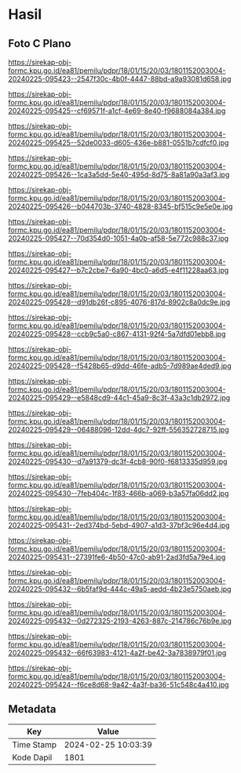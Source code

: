 # Hasil

## Foto C Plano

https://sirekap-obj-formc.kpu.go.id/ea81/pemilu/pdpr/18/01/15/20/03/1801152003004-20240225-095423--2547f30c-4b0f-4447-88bd-a9a93081d658.jpg

https://sirekap-obj-formc.kpu.go.id/ea81/pemilu/pdpr/18/01/15/20/03/1801152003004-20240225-095425--cf69571f-a1cf-4e69-8e40-f9688084a384.jpg

https://sirekap-obj-formc.kpu.go.id/ea81/pemilu/pdpr/18/01/15/20/03/1801152003004-20240225-095425--52de0033-d605-436e-b881-0551b7cdfcf0.jpg

https://sirekap-obj-formc.kpu.go.id/ea81/pemilu/pdpr/18/01/15/20/03/1801152003004-20240225-095426--1ca3a5dd-5e40-495d-8d75-8a81a90a3af3.jpg

https://sirekap-obj-formc.kpu.go.id/ea81/pemilu/pdpr/18/01/15/20/03/1801152003004-20240225-095426--b044703b-3740-4828-8345-bf515c9e5e0e.jpg

https://sirekap-obj-formc.kpu.go.id/ea81/pemilu/pdpr/18/01/15/20/03/1801152003004-20240225-095427--70d354d0-1051-4a0b-af58-5e772c988c37.jpg

https://sirekap-obj-formc.kpu.go.id/ea81/pemilu/pdpr/18/01/15/20/03/1801152003004-20240225-095427--b7c2cbe7-6a90-4bc0-a6d5-e4f11228aa63.jpg

https://sirekap-obj-formc.kpu.go.id/ea81/pemilu/pdpr/18/01/15/20/03/1801152003004-20240225-095428--d91db26f-c895-4076-817d-8902c8a0dc9e.jpg

https://sirekap-obj-formc.kpu.go.id/ea81/pemilu/pdpr/18/01/15/20/03/1801152003004-20240225-095428--ccb9c5a0-c867-4131-92f4-5a7dfd01ebb8.jpg

https://sirekap-obj-formc.kpu.go.id/ea81/pemilu/pdpr/18/01/15/20/03/1801152003004-20240225-095428--f5428b65-d9dd-46fe-adb5-7d989ae4ded9.jpg

https://sirekap-obj-formc.kpu.go.id/ea81/pemilu/pdpr/18/01/15/20/03/1801152003004-20240225-095429--e5848cd9-44c1-45a9-8c3f-43a3c1db2972.jpg

https://sirekap-obj-formc.kpu.go.id/ea81/pemilu/pdpr/18/01/15/20/03/1801152003004-20240225-095429--06488096-12dd-4dc7-92ff-556352728715.jpg

https://sirekap-obj-formc.kpu.go.id/ea81/pemilu/pdpr/18/01/15/20/03/1801152003004-20240225-095430--d7a91379-dc3f-4cb8-90f0-f6813335d959.jpg

https://sirekap-obj-formc.kpu.go.id/ea81/pemilu/pdpr/18/01/15/20/03/1801152003004-20240225-095430--7feb404c-1f83-466b-a069-b3a57fa06dd2.jpg

https://sirekap-obj-formc.kpu.go.id/ea81/pemilu/pdpr/18/01/15/20/03/1801152003004-20240225-095431--2ed374bd-5ebd-4907-a1d3-37bf3c96e4d4.jpg

https://sirekap-obj-formc.kpu.go.id/ea81/pemilu/pdpr/18/01/15/20/03/1801152003004-20240225-095431--27391fe6-4b50-47c0-ab91-2ad3fd5a79e4.jpg

https://sirekap-obj-formc.kpu.go.id/ea81/pemilu/pdpr/18/01/15/20/03/1801152003004-20240225-095432--6b5faf9d-444c-49a5-aedd-4b23e5750aeb.jpg

https://sirekap-obj-formc.kpu.go.id/ea81/pemilu/pdpr/18/01/15/20/03/1801152003004-20240225-095432--0d272325-2193-4263-887c-214786c76b9e.jpg

https://sirekap-obj-formc.kpu.go.id/ea81/pemilu/pdpr/18/01/15/20/03/1801152003004-20240225-095432--66f63983-4121-4a2f-be42-3a7838979f01.jpg

https://sirekap-obj-formc.kpu.go.id/ea81/pemilu/pdpr/18/01/15/20/03/1801152003004-20240225-095424--f6ce8d68-9a42-4a3f-ba36-51c548c4a410.jpg


## Metadata

| Key        | Value               |
| ---------- | ------------------- |
| Time Stamp | 2024-02-25 10:03:39 |
| Kode Dapil | 1801                |



